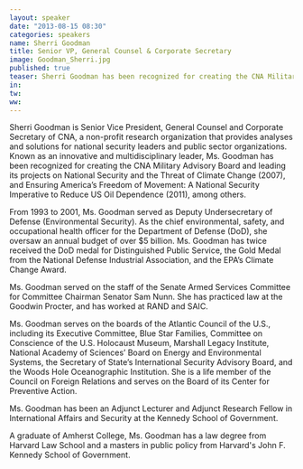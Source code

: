 ```yaml
---
layout: speaker
date: "2013-08-15 08:30"
categories: speakers
name: Sherri Goodman
title: Senior VP, General Counsel & Corporate Secretary
image: Goodman_Sherri.jpg
published: true
teaser: Sherri Goodman has been recognized for creating the CNA Military Advisory Board.
in:
tw:
ww: 
---
```

Sherri Goodman is Senior Vice President, General Counsel and Corporate Secretary of CNA, a non-profit research organization that provides analyses and solutions for national security leaders and public sector organizations. Known as an innovative and multidisciplinary leader, Ms. Goodman has been recognized for creating the CNA Military Advisory Board and leading its projects on National Security and the Threat of Climate Change (2007), and Ensuring America’s Freedom of Movement:  A National Security Imperative to Reduce US Oil Dependence (2011), among others.

From 1993 to 2001, Ms. Goodman served as Deputy Undersecretary of Defense (Environmental Security).   As the chief environmental, safety, and occupational health officer for the Department of Defense (DoD), she oversaw an annual budget of over $5 billion.  Ms. Goodman has twice received the DoD medal for Distinguished Public Service, the Gold Medal from the National Defense Industrial Association, and the EPA’s Climate Change Award.

Ms. Goodman served on the staff of the Senate Armed Services Committee for Committee Chairman Senator Sam Nunn.  She has practiced law at the Goodwin Procter, and has worked at RAND and SAIC.

Ms. Goodman serves on the boards of the Atlantic Council of the U.S., including its Executive Committee, Blue Star Families, Committee on Conscience of the U.S. Holocaust Museum, Marshall Legacy Institute, National Academy of Sciences’ Board on Energy and Environmental Systems, the Secretary of State’s International Security Advisory Board, and the Woods Hole Oceanographic Institution.  She is a life member of the Council on Foreign Relations and serves on the Board of its Center for Preventive Action.  

Ms. Goodman has been an Adjunct Lecturer and Adjunct Research Fellow in International Affairs and Security at the Kennedy School of Government.

A graduate of Amherst College, Ms. Goodman has a law degree from Harvard Law School and a masters in public policy from Harvard's John F. Kennedy School of Government. 
